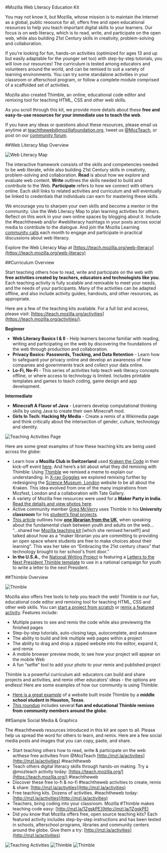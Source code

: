 #Mozilla Web Literacy Education Kit

You may not know it, but Mozilla, whose mission is to maintain the Internet as a global, public resource for all, offers free and open educational resources to help you teach important digital skills to your learners. Our focus is on web literacy, which is to read, write, and participate on the open web, while also building 21st Century skills in creativity, problem-solving and collaboration.

If you're looking for fun, hands-on activities (optimized for ages 13 and up but easily adaptable for the younger set too) with step-by-step tutorials, you will love our resources! The curriculum is tested among educators and volunteers around the world, and can be remixed to suit a variety of  learning environments. You can try some standalone activities in your classroom or afterschool program, or follow a complete module comprised of a scaffolded set of activities. 

Mozilla also created Thimble, an online, educational code editor and remixing tool for teaching HTML, CSS and other web skills.

As you scroll through this kit, we provide more details about these **free and easy-to-use resources for your immediate use to teach the web**. 

If you have any ideas or questions about these resources, please email us anytime at [teachtheweb@mozillafoundation.org](mailto:teachtheweb@mozillafoundation.org), tweet us [@MozTeach](https://twitter.com/mozteach), or post on our [community forum](https://discourse.webmaker.org/). 

##Web Literacy Map Overview

![Web Literacy Map](http://i.imgur.com/HHaOGub.png)

The interactive framework consists of the skills and competencies needed to be web literate, while also building 21st Century skills in creativity, problem-solving and collaboration. **Read** is about how we explore and evaluate web content. **Write** outlines the skills needed to build and contribute to the Web. **Participate** refers to how we connect with others online. Each skill links to related activities and curriculum and will eventually be linked to credentials that individuals can earn for mastering these skills. 

We encourage you to sharpen your own skills and become a mentor in the community. Use the Web Literacy Map to plan learning activities for others. Reflect on this work in your own online spaces by blogging about it. Include the #teachtheweb and/or #webliteracy hashtags in your posts across social media to contribute to the dialogue. And join the Mozilla Learning [community calls](https://teach.mozilla.org/community/community-call) each month to engage and participate in practical discussions about web literacy.

Explore the Web Literacy Map at [https://teach.mozilla.org/web-literacy](https://teach.mozilla.org/web-literacy) 

##Curriculum Overview

Start teaching others how to read, write and participate on the web with **free activities created by teachers, educators and technologists like you**. Each teaching activity is fully scalable and remixable to meet your needs, and the needs of your participants. Many of the activities can be adapted offline, and also include activity guides, handouts, and other resources, as appropriate.

Here are a few of the teaching kits available. For a full list and access, please visit: [https://teach.mozilla.org/activities](https://teach.mozilla.org/activities/).

**Beginner**

* **Web Literacy Basics I & II** - Help learners become familiar with reading, writing and participating on the web by discovering the foundations of the web through production and collaboration.
* **Privacy Basics: Passwords, Tracking, and Data Retention** - Learn how to safeguard your privacy online and develop an awareness of how companies and governments track and collect your data online.
* **Lo-Fi, No-Fi** - This series of activities help teach web literacy concepts offline, or where access to technology is limited. Includes printable templates and games to teach coding, game design and app development.

**Intermediate**

* **Minecraft A Flavor of Java** - Learners develop computational thinking skills by using Java to create their own Minecraft mod.
* **Girls In Tech: Hacking My Media** - Create a remix of a Wikimedia page and think critically about the intersection of gender, culture, technology and identity.

![Teaching Activities Page](http://i.imgur.com/QAZbKmJ.png)

Here are some great examples of how these teaching kits are being used across the globe: 

* Learn how a **Mozilla Club in Switzerland** used [Kraken the Code](http://mozilla.github.io/webmaker-curriculum/WebLiteracyBasics-I/session01-kraken.html) in their kick-off event [here](https://learningfreewheel.wordpress.com/2016/01/25/mozilla-club-lift-off/). And here’s a bit about what they did remixing with Thimble:
    Using [Thimble](https://thimble.mozilla.org/) we remixed a meme to explain our understanding. In [X-ray Goggles](https://webmaker.org/en-US/goggles) we explored remixing further by redesigning the [Science Museum, London](http://www.sciencemuseum.org.uk/) website to be all about the Kraken. This idea evolved from one of the many inspirations from Mozfest, London and a collaboration with Tate Gallery.
* A variety of Mozilla free resources were used for a **Maker Party in India**. [Read the details and view photos here](https://rowdymehul.wordpress.com/2015/08/05/maker-party-mega-nashik/).
* Active community member [Greg McVerry](https://twitter.com/jgmac1106) uses Thimble in his **University classroom** for his [student’s final projects](http://edu106.networkedlearningcollaborative.com/pages/fall15-portfolios).
* [This article](http://www.cilip.org.uk/blog/digital-literacy-maker-librarians-mozilla-learning-network) outlines how [**one librarian from the UK**](https://twitter.com/mrs_kapp), when speaking about the fundamental clash between youth and adults on the web... 
    “...shared her [Mozilla teaching kit](https://d157rqmxrxj6ey.cloudfront.net/mrskapp/9795/) [which she remixed herself!] and talked about how as a “maker librarian you are committing to providing an open space where students are free to make choices about their learning”. This was her take on “Embracing the 21st century chaos” that technology brought to her school's front door.”
* **In the U.S.A.**, the [National Writing Project](http://letters2president.org/resource/letters-to-the-next-president-2-0-letter-remix/) is featuring a [Letters to the Next President Thimble template](https://d157rqmxrxj6ey.cloudfront.net/chadsansing/24389/) to use in a national campaign for youth to write a letter to the next President.

##Thimble Overview 

![Thimble](http://i.imgur.com/URkKz63.jpg)

Mozilla also offers free tools to help you teach the web! Thimble is our fun, educational code editor and remixing tool for teaching HTML, CSS and other web skills. You can [start a project from scratch](https://thimble.mozilla.org/anonymous/992a2059-a1e4-43e1-83f6-33323d0ab6a6) or [remix a featured activity](https://thimble.mozilla.org/en-US/). Features include:

* Multiple panes to see and remix the code while also previewing the finished pages
* Step-by-step tutorials, auto-closing tags, autocomplete, and autosave
* The ability to build and link multiple web pages within a project
* The ability to drag and drop a zipped website into the editor, expand it, and remix
* A mobile browser preview mode, to see how your project will appear on the mobile Web
* A fun “selfie” tool to add your photo to your remix and published project

Thimble is a powerful curriculum aid: educators can build and share projects and activities, and remix other educators’ ideas - the options are endless! Here are some examples of how our community is using Thimble:

* [Here is a great example](https://d157rqmxrxj6ey.cloudfront.net/sa501428/24680/) of a website built inside Thimble by a **middle school student in Houston, Texas**.
* [This roundup](https://blog.webmaker.org/our-creative-community-thimble-remixes) includes several **fun and educational Thimble remixes from community members around the globe**. 

##Sample Social Media & Graphics

The #teachtheweb resources introduced in this kit are open to all. Please help us spread the word for others to learn, and remix. Here are a few social media posts and images that you can copy, paste, and share.

* Start teaching others how to read, write & participate on the web w/these free activities from @MozTeach [http://mzl.la/activities](http://mzl.la/activities) #teachtheweb
* Teach others digital literacy skills through hands-on making. Try a @mozteach activity today: [https://teach.mozilla.org/](https://teach.mozilla.org/) #teachtheweb
* Discover these free lo-fi & no-fi #teachtheweb activities to create, remix & share: [http://mzl.la/activities](http://mzl.la/activities)
* Free teaching kits. Dozens of activities. #teachtheweb today: [http://mzl.la/activities](http://mzl.la/activities)
* Teachers, bring coding into your classroom. Mozilla #Thimble makes teaching code easy: [http://mzl.la/1ZgskPE](http://mzl.la/1ZgskPE)  
* Did you know that Mozilla offers free, open source teaching kits? Each featured activity includes step-by-step instructions and has been tested in schools, afterschool programs, libraries and community centers around the globe. Give them a try: [http://mzl.la/activities](http://mzl.la/activities)

![Teaching Activities](http://i.imgur.com/KE3S4dn.png)
![Thimble](http://i.imgur.com/kAQpNO6.png)
![Thimble](http://i.imgur.com/xpRofX9.png)
